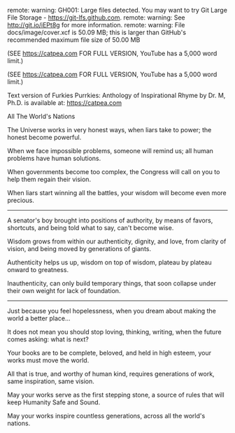 remote: warning: GH001: Large files detected. You may want to try Git Large File Storage - https://git-lfs.github.com.
remote: warning: See http://git.io/iEPt8g for more information.
remote: warning: File docs/image/cover.xcf is 50.09 MB; this is larger than GitHub's recommended maximum file size of 50.00 MB


(SEE https://catpea.com FOR FULL VERSION, YouTube has a 5,000 word limit.)


(SEE https://catpea.com FOR FULL VERSION, YouTube has a 5,000 word limit.)


Text version of Furkies Purrkies: Anthology of Inspirational Rhyme by Dr. M, Ph.D. is available at: https://catpea.com

All The World's Nations

The Universe works in very honest ways,
when liars take to power; the honest become powerful.

When we face impossible problems,
someone will remind us; all human problems have human solutions.

When governments become too complex,
the Congress will call on you to help them regain their vision.

When liars start winning all the battles,
your wisdom will become even more precious.

---

A senator's boy brought into positions of authority,
by means of favors, shortcuts, and being told what to say, can't become wise.

Wisdom grows from within our authenticity, dignity, and love,
from clarity of vision, and being moved by generations of giants.

Authenticity helps us up,
wisdom on top of wisdom, plateau by plateau onward to greatness.

Inauthenticity, can only build temporary things,
that soon collapse under their own weight for lack of foundation.

---

Just because you feel hopelessness,
when you dream about making the world a better place...

It does not mean you should stop loving, thinking, writing,
when the future comes asking: what is next?

Your books are to be complete, beloved, and held in high esteem,
your works must move the world.

All that is true, and worthy of human kind,
requires generations of work, same inspiration, same vision.

May your works serve as the first stepping stone,
a source of rules that will keep Humanity Safe and Sound.

May your works inspire countless generations,
across all the world's nations.
